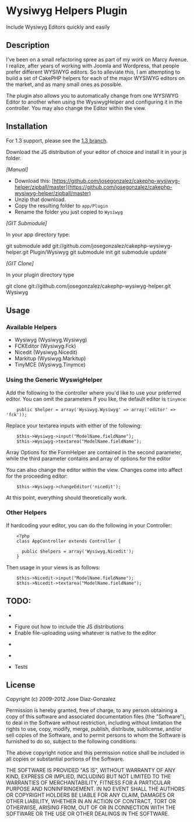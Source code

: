 # Wysiwyg Helpers Plugin

Include Wysiwyg Editors quickly and easily

## Description

I've been on a small refactoring spree as part of my work on Marcy Avenue. I realize, after years of working with Joomla and Wordpress, that people prefer different WYSIWYG editors. So to alleviate this, I am attempting to build a set of CakePHP helpers for each of the major WYSIWYG editors on the market, and as many small ones as possible.

The plugin also allows you to automatically change from one WYSIWYG Editor to another when using the WysiwygHelper and configuring it in the controller. You may also change the Editor within the view.


## Installation

For 1.3 support, please see the [1.3 branch](https://github.com/josegonzalez/cakephp-wysiwyg-helper/tree/1.3).

Download the JS distribution of your editor of choice and install it in your js folder.

_[Manual]_

* Download this: [https://github.com/josegonzalez/cakephp-wysiwyg-helper/zipball/master](https://github.com/josegonzalez/cakephp-wysiwyg-helper/zipball/master)
* Unzip that download.
* Copy the resulting folder to `app/Plugin`
* Rename the folder you just copied to `Wysiwyg`

_[GIT Submodule]_

In your app directory type:

  git submodule add git://github.com/josegonzalez/cakephp-wysiwyg-helper.git Plugin/Wysiwyg
  git submodule init
  git submodule update


_[GIT Clone]_

In your plugin directory type

  git clone git://github.com/josegonzalez/cakephp-wysiwyg-helper.git Wysiwyg

## Usage

### Available Helpers

* Wysiwyg (Wysiwyg.Wysiwyg)
* FCKEditor (Wysiwyg.Fck)
* Nicedit (Wysiwyg.Nicedit)
* Markitup (Wysiwyg.Markitup)
* TinyMCE (Wysiwyg.Tinymce)

### Using the Generic WyswigHelper

Add the following to the controller where you'd like to use your preferred editor. You can omit the parameters if you like, the default editor is `tinymce`:

        public $helper = array('Wysiwyg.Wysiwyg' => array('editor' => 'fck'));

Replace your textarea inputs with either of the following:

        $this->Wysiwyg->input("ModelName.fieldName");
        $this->Wysiwyg->textarea("ModelName.fieldName");

Array Options for the FormHelper are contained in the second parameter, while the third parameter contains and array of options for the editor

You can also change the editor within the view. Changes come into affect for the proceeding editor:

        $this->Wysiwyg->changeEditor('nicedit');

At this point, everything should theoretically work.

### Other Helpers

If hardcoding your editor, you can do the following in your Controller:

        <?php
        class AppController extends Controller {

          public $helpers = array('Wysiwyg.Nicedit');
        }

Then usage in your views is as follows:

        $this->Nicedit->input("ModelName.fieldName");
        $this->Nicedit->textarea("ModelName.fieldName");

## TODO:

* ~~~Better code commenting~~~
* Figure out how to include the JS distributions
* Enable file-uploading using whatever is native to the editor
* ~~~Refactor where possible~~~
* ~~~Create a WysiwygHelper that will auto-create the type of helper you want based upon settings given to the view~~~
* Tests

## License

Copyright (c) 2009-2012 Jose Diaz-Gonzalez

Permission is hereby granted, free of charge, to any person obtaining a copy
of this software and associated documentation files (the "Software"), to deal
in the Software without restriction, including without limitation the rights
to use, copy, modify, merge, publish, distribute, sublicense, and/or sell
copies of the Software, and to permit persons to whom the Software is
furnished to do so, subject to the following conditions:

The above copyright notice and this permission notice shall be included in
all copies or substantial portions of the Software.

THE SOFTWARE IS PROVIDED "AS IS", WITHOUT WARRANTY OF ANY KIND, EXPRESS OR
IMPLIED, INCLUDING BUT NOT LIMITED TO THE WARRANTIES OF MERCHANTABILITY,
FITNESS FOR A PARTICULAR PURPOSE AND NONINFRINGEMENT. IN NO EVENT SHALL THE
AUTHORS OR COPYRIGHT HOLDERS BE LIABLE FOR ANY CLAIM, DAMAGES OR OTHER
LIABILITY, WHETHER IN AN ACTION OF CONTRACT, TORT OR OTHERWISE, ARISING FROM,
OUT OF OR IN CONNECTION WITH THE SOFTWARE OR THE USE OR OTHER DEALINGS IN
THE SOFTWARE.